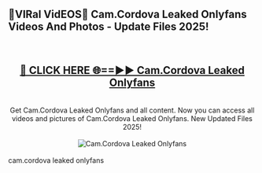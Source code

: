 <h2>🔴VIRal VidEOS🔴 Cam.Cordova Leaked Onlyfans Videos And Photos - Update Files 2025!</h2>
<br>
<div align="center">
<h2><a href="https://virallinks.top/odZfE0" rel="nofollow">🔴 CLICK HERE 🌐==►► Cam.Cordova Leaked Onlyfans</a></h2>
<br>
Get Cam.Cordova Leaked Onlyfans and all content. Now you can access all videos and pictures of Cam.Cordova Leaked Onlyfans. New Updated Files 2025!
<br>
<br>
<a href="https://virallinks.top/odZfE0" rel="nofollow" data-target="animated-image.originalLink"><img src="https://i.imgur.com/dJHk4Zq.gif)" alt="Cam.Cordova Leaked Onlyfans" style="max-width: 100%; display: inline-block;" data-target="animated-image.originalImage"></a>
</div>
<br>
cam.cordova leaked onlyfans